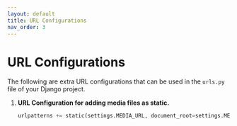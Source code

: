 ```yaml
---
layout: default
title: URL Configurations
nav_order: 3
---
```


# URL Configurations

The following are extra URL configurations that can be used in the `urls.py` file of your Django project.

1. **URL Configuration for adding media files as static.**

    ```python
    urlpatterns += static(settings.MEDIA_URL, document_root=settings.MEDIA_ROOT)
    ```
  